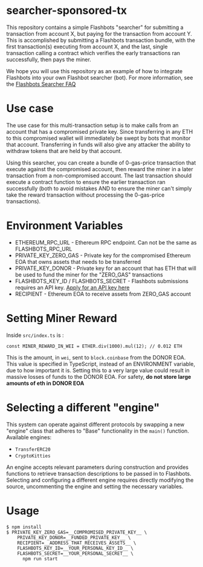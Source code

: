 searcher-sponsored-tx
=======================
This repository contains a simple Flashbots "searcher" for submitting a transaction from account X, but paying for the transaction from account Y. This is accomplished by submitting a Flashbots transaction bundle, with the first transaction(s) executing from account X, and the last, single transaction calling a contract which verifies the early transactions ran successfully, then pays the miner.

We hope you will use this repository as an example of how to integrate Flashbots into your own Flashbot searcher (bot). For more information, see the [Flashbots Searcher FAQ](https://github.com/flashbots/pm/blob/main/guides/searcher-onboarding.md)

Use case
========
The use case for this multi-transaction setup is to make calls from an account that has a compromised private key. Since transferring in any ETH to this compromised wallet will immediately be swept by bots that monitor that account. Transferring in funds will also give any attacker the ability to withdraw tokens that are held by that account.

Using this searcher, you can create a bundle of 0-gas-price transaction that execute against the compromised account, then reward the miner in a later transaction from a non-compromised account. The last transaction should execute a contract function to ensure the earlier transaction ran successfully (both to avoid mistakes AND to ensure the miner can't simply take the reward transaction without processing the 0-gas-price transactions).

Environment Variables
=====================
- ETHEREUM_RPC_URL - Ethereum RPC endpoint. Can not be the same as FLASHBOTS_RPC_URL
- PRIVATE_KEY_ZERO_GAS - Private key for the compromised Ethereum EOA that owns assets that needs to be transferred
- PRIVATE_KEY_DONOR - Private key for an account that has ETH that will be used to fund the miner for the "ZERO_GAS" transactions 
- FLASHBOTS_KEY_ID / FLASHBOTS_SECRET - Flashbots submissions requires an API key. [Apply for an API key here](https://docs.google.com/forms/d/e/1FAIpQLSd4AKrS-vcfW1X-dQvkFY73HysoKfkhcd-31Tj8frDAU6D6aQ/viewform) 
- RECIPIENT - Ethereum EOA to receive assets from ZERO_GAS account

Setting Miner Reward
====================
Inside `src/index.ts` is :
```
const MINER_REWARD_IN_WEI = ETHER.div(1000).mul(12); // 0.012 ETH
```

This is the amount, in `wei`, sent to `block.coinbase` from the DONOR EOA. This value is specified in TypeScript, instead of an ENVIRONMENT variable, due to how important it is. Setting this to a very large value could result in massive losses of funds to the DONOR EOA. For safety, **do not store large amounts of eth in DONOR EOA**


Selecting a different "engine"
==============================
This system can operate against different protocols by swapping a new "engine" class that adheres to "Base" functionality in the `main()` function. Available engines:
- `TransferERC20`
- `CryptoKitties`
  

An engine accepts relevant parameters during construction and provides functions to retrieve transaction descriptions to be passed in to Flashbots. Selecting and configuring a different engine requires directly modifying the source, uncommenting the engine and setting the necessary variables.


Usage
======================
```
$ npm install
$ PRIVATE_KEY_ZERO_GAS=__COMPROMISED_PRIVATE_KEY__ \
    PRIVATE_KEY_DONOR=__FUNDED_PRIVATE_KEY__ \
    RECIPIENT=__ADDRESS_THAT_RECEIVES_ASSETS__ \
    FLASHBOTS_KEY_ID=__YOUR_PERSONAL_KEY_ID__ \
    FLASHBOTS_SECRET=__YOUR_PERSONAL_SECRET__ \
      npm run start
```
